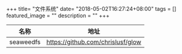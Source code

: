 +++
title= "文件系统"
date= "2018-05-02T16:27:24+08:00"
tags = []
featured_image = ""
description = ""
+++

|名称|地址|
|---|---|
|seaweedfs|https://github.com/chrislusf/glow|
